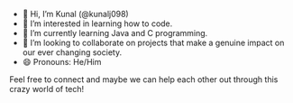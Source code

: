 - 👋 Hi, I’m Kunal (@kunalj098)
- 👀 I’m interested in learning how to code.
- 🌱 I’m currently learning Java and C programming.
- 💞️ I’m looking to collaborate on projects that make a genuine impact on our ever changing society.
- 😄 Pronouns: He/Him

Feel free to connect and maybe we can help each other out through this crazy world of tech! 
<!---
kunalj098/kunalj098 is a ✨ special ✨ repository because its `README.md` (this file) appears on your GitHub profile.
You can click the Preview link to take a look at your changes.
--->
